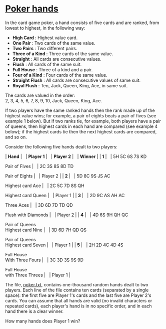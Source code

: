 # [Poker hands](http://projecteuler.net/problem=54)

In the card game poker, a hand consists of five cards and are ranked, from lowest to highest, in the following way:

- **High Card** : Highest value card.
- **One Pair** : Two cards of the same value.
- **Two Pairs** : Two different pairs.
- **Three of a Kind** : Three cards of the same value.
- **Straight** : All cards are consecutive values.
- **Flush** : All cards of the same suit.
- **Full House** : Three of a kind and a pair.
- **Four of a Kind** : Four cards of the same value.
- **Straight Flush** : All cards are consecutive values of same suit.
- **Royal Flush** : Ten, Jack, Queen, King, Ace, in same suit.

The cards are valued in the order:  
2, 3, 4, 5, 6, 7, 8, 9, 10, Jack, Queen, King, Ace.

If two players have the same ranked hands then the rank made up of the highest value wins; for example, a pair of eights beats a pair of fives (see example 1 below). But if two ranks tie, for example, both players have a pair of queens, then highest cards in each hand are compared (see example 4 below); if the highest cards tie then the next highest cards are compared, and so on.

Consider the following five hands dealt to two players:

| **Hand** |   | **Player 1** |   | **Player 2** |   | **Winner** |
| **1** |   | 5H 5C 6S 7S KD  

Pair of Fives
 |   | 2C 3S 8S 8D TD  

Pair of Eights
 |   | Player 2 |
| **2** |   | 5D 8C 9S JS AC  

Highest card Ace
 |   | 2C 5C 7D 8S QH  

Highest card Queen
 |   | Player 1 |
| **3** |   | 2D 9C AS AH AC  

Three Aces
 |   | 3D 6D 7D TD QD  

Flush with Diamonds
 |   | Player 2 |
| **4** |   | 4D 6S 9H QH QC  

Pair of Queens  
Highest card Nine
 |   | 3D 6D 7H QD QS  

Pair of Queens  
Highest card Seven
 |   | Player 1 |
| **5** |   | 2H 2D 4C 4D 4S  

Full House  
With Three Fours
 |   | 3C 3D 3S 9S 9D  

Full House  
with Three Threes
 |   | Player 1 |

The file, [poker.txt](project/poker.txt), contains one-thousand random hands dealt to two players. Each line of the file contains ten cards (separated by a single space): the first five are Player 1's cards and the last five are Player 2's cards. You can assume that all hands are valid (no invalid characters or repeated cards), each player's hand is in no specific order, and in each hand there is a clear winner.

How many hands does Player 1 win?


